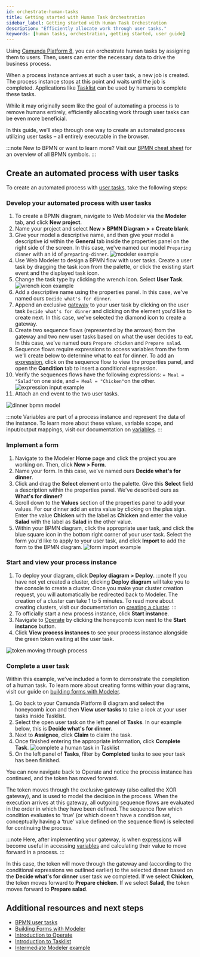 ```yaml
---
id: orchestrate-human-tasks
title: Getting started with Human Task Orchestration
sidebar_label: Getting started with Human Task Orchestration
description: "Efficiently allocate work through user tasks."
keywords: [human tasks, orchestration, getting started, user guide]
---
```


Using [Camunda Platform 8](https://camunda.io), you can orchestrate human tasks by assigning them to users. Then, users can enter the necessary data to drive the business process.

When a process instance arrives at such a user task, a new job is created. The process instance stops at this point and waits until the job is completed. Applications like [Tasklist](/components/tasklist/introduction-to-tasklist.md) can be used by humans to complete these tasks.

While it may originally seem like the goal of automating a process is to remove humans entirely, efficiently allocating work through user tasks can be even more beneficial.

In this guide, we’ll step through one way to create an automated process utilizing user tasks – all entirely executable in the browser.

:::note
New to BPMN or want to learn more? Visit our [BPMN cheat sheet](https://page.camunda.com/wp-bpmn-2-0-business-process-model-and-notation-en) for an overview of all BPMN symbols.
:::

## Create an automated process with user tasks

To create an automated process with [user tasks](/components/modeler/bpmn/user-tasks/user-tasks.md), take the following steps:

### Develop your automated process with user tasks

1. To create a BPMN diagram, navigate to Web Modeler via the **Modeler** tab, and click **New project**.
2. Name your project and select **New > BPMN Diagram > + Create blank**.
3. Give your model a descriptive name, and then give your model a descriptive id within the **General** tab inside the properties panel on the right side of the screen. In this case, we've named our model `Preparing dinner` with an id of `preparing-dinner`.
   ![modeler example](./img/modeler-example.png)
4. Use Web Modeler to design a BPMN flow with user tasks. Create a user task by dragging the task icon from the palette, or click the existing start event and the displayed task icon.
5. Change the task type by clicking the wrench icon. Select **User Task**.
   ![wrench icon example](./img/wrench-icon-example.png)
6. Add a descriptive name using the properties panel. In this case, we've named ours `Decide what's for dinner`.
7. Append an exclusive [gateway](/components/modeler/bpmn/gateways.md) to your user task by clicking on the user task `Decide what's for dinner` and clicking on the element you'd like to create next. In this case, we've selected the diamond icon to create a gateway.
8. Create two sequence flows (represented by the arrows) from the gateway and two new user tasks based on what the user decides to eat. In this case, we've named ours `Prepare chicken` and `Prepare salad`.
9. Sequence flows require expressions to access variables from the form we'll create below to determine what to eat for dinner. To add an [expression](/components/concepts/expressions.md), click on the sequence flow to view the properties panel, and open the **Condition** tab to insert a conditional expression.
10. Verify the sequences flows have the following expressions: `= Meal = "Salad"`on one side, and `= Meal = "Chicken"`on the other.
    ![expression input example](./img/expression-input-example.png)
11. Attach an end event to the two user tasks.

![dinner bpmn model](./img/dinner-bpmn-model.png)

:::note
Variables are part of a process instance and represent the data of the instance. To learn more about these values, variable scope, and input/output mappings, visit our documentation on [variables](/components/concepts/variables.md).
:::

### Implement a form

1. Navigate to the Modeler **Home** page and click the project you are working on. Then, click **New > Form**.
2. Name your form. In this case, we've named ours **Decide what's for dinner**.
3. Click and drag the **Select** element onto the palette. Give this **Select** field a description within the properties panel. We've described ours as **What's for dinner?**
4. Scroll down to the **Values** section of the properties panel to add your values. For our dinner add an extra value by clicking on the plus sign. Enter the value **Chicken** with the label as **Chicken** and enter the value **Salad** with the label as **Salad** in the other value.
5. Within your BPMN diagram, click the appropriate user task, and click the blue square icon in the bottom right corner of your user task. Select the form you'd like to apply to your user task, and click **Import** to add the form to the BPMN diagram.
   ![form import example](./img/form-import-example.png)

### Start and view your process instance

1. To deploy your diagram, click **Deploy diagram > Deploy**.
   :::note
   If you have not yet created a cluster, clicking **Deploy diagram** will take you to the console to create a cluster. Once you make your cluster creation request, you will automatically be redirected back to Modeler. The creation of a cluster can take 1 to 5 minutes. To read more about creating clusters, visit our documentation on [creating a cluster](create-cluster.md).
   :::
2. To officially start a new process instance, click **Start instance**.
3. Navigate to [Operate](/components/operate/operate-introduction.md) by clicking the honeycomb icon next to the **Start instance** button.
4. Click **View process instances** to see your process instance alongside the green token waiting at the user task.

![token moving through process](./img/user-task-token-1.png)

### Complete a user task

Within this example, we've included a form to demonstrate the completion of a human task. To learn more about creating forms within your diagrams, visit our guide on [building forms with Modeler](/components/modeler/bpmn/user-tasks/user-tasks.md#user-task-forms).

1. Go back to your Camunda Platform 8 diagram and select the honeycomb icon and then **View user tasks** to take a look at your user tasks inside Tasklist.
2. Select the open user task on the left panel of **Tasks**. In our example below, this is **Decide what's for dinner**.
3. Next to **Assignee**, click **Claim** to claim the task.
4. Once finished entering the appropriate information, click **Complete Task**.
   ![complete a human task in Tasklist](./img/user-task-tasklist.png)
5. On the left panel of **Tasks**, filter by **Completed** tasks to see your task has been finished.

You can now navigate back to Operate and notice the process instance has continued, and the token has moved forward.

The token moves through the exclusive gateway (also called the XOR gateway), and is used to model the decision in the process. When the execution arrives at this gateway, all outgoing sequence flows are evaluated in the order in which they have been defined. The sequence flow which condition evaluates to ‘true’ (or which doesn’t have a condition set, conceptually having a ‘true’ value defined on the sequence flow) is selected for continuing the process.

:::note
Here, after implementing your gateway, is when [expressions](/components/concepts/expressions.md) will become useful in accessing [variables](/components/concepts/variables.md) and calculating their value to move forward in a process.
:::

In this case, the token will move through the gateway and (according to the conditional expressions we outlined earlier) to the selected dinner based on the **Decide what's for dinner** user task we completed. If we select **Chicken**, the token moves forward to **Prepare chicken**. If we select **Salad**, the token moves forward to **Prepare salad**.

## Additional resources and next steps

- [BPMN user tasks](/components/modeler/bpmn/user-tasks/user-tasks.md)
- [Building Forms with Modeler](./utilizing-forms.md)
- [Introduction to Operate](/components/operate/operate-introduction.md)
- [Introduction to Tasklist](/components/tasklist/introduction-to-tasklist.md)
- [Intermediate Modeler example](https://github.com/NPDeehan/Whos50GameCamundaCloud)
